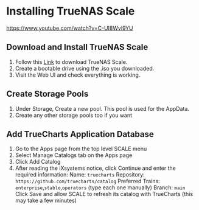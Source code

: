 # Installing TrueNAS Scale
https://www.youtube.com/watch?v=C-UI8Wvl9YU

## Download and Install TrueNAS Scale
1. Follow this [Link](https://www.truenas.com/download-truenas-scale/ "TrueNas Scale") to download TrueNAS Scale.
2. Create a bootable drive using the .iso you downloaded.
3. Visit the Web UI and check everything is working.

## Create Storage Pools
1. Under Storage, Create a new pool. This pool is used for the AppData.
2. Create any other storage pools too if you want

## Add TrueCharts Application Database
1. Go to the Apps page from the top level SCALE menu
2. Select Manage Catalogs tab on the Apps page
3. Click Add Catalog
4. After reading the iXsystems notice, click Continue and enter the required information: Name: `truecharts` Repository: `https://github.com/truecharts/catalog` Preferred Trains: `enterprise`,`stable`,`operators` (type each one manually) Branch: `main`
Click Save and allow SCALE to refresh its catalog with TrueCharts (this may take a few minutes)

